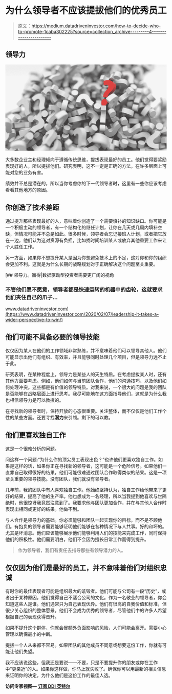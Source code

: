 # 为什么领导者不应该提拔他们的优秀员工

> 原文：<https://medium.datadriveninvestor.com/how-to-decide-who-to-promote-1caba302225?source=collection_archive---------4----------------------->

## 领导力

![](img/030dd4e2d1cd457ec9a64c33173de611.png)

大多数企业主和经理倾向于遵循传统思维，提拔表现最好的员工。他们觉得要奖励表现好的人，所以提拔他们。研究表明，这不一定是正确的方法，在许多层面上可能对您的业务有害。

绩效并不总是潜在的，所以当你考虑你的下一代领导者时，这里有一些你应该考虑看看其他地方的原因。

## **你创造了技术差距**

通过提升那些表现最好的人，意味着你创造了一个需要填补的知识缺口。你可能是一个积极主动的领导者，有一个结构化的继任计划，让你在几天或几周内填补空缺，但情况可能并不总是如此。很多时候，领导者会忘记接班人计划，或者把它放在一边。他们认为这对资源有负担，比如找时间培训某人或放弃其他重要工作来让个人胜任工作。

另一方面，如果你不想提升某人是因为你想避免技术上的不足，这对你和你的组织会更加不利。这就是为什么长期的战略规划对于正确解决这个问题至关重要。

[](https://www.datadriveninvestor.com/2020/02/07/leadership-it-takes-a-wider-perspective-to-win/) [## 领导力。赢得|数据驱动型投资者需要更广阔的视角

### 不管他们愿不愿意，领导者都是快速运转的机器中的齿轮，这就要求他们夹住自己的爪子…

www.datadriveninvestor.com](https://www.datadriveninvestor.com/2020/02/07/leadership-it-takes-a-wider-perspective-to-win/) 

## **他们可能不具备必要的领导技能**

仅仅因为某人在他们的工作领域非常熟练，并不意味着他们可以领导其他人。他们可能显示出他们有组织、有效率，并且能够同时处理几个项目，但是领导力远不止于此。

研究表明，在某种程度上，领导力是某些人的天生特质。在考虑提拔某人时，还有其他方面要考虑。例如，他们如何与当前团队合作，他们的沟通技巧，以及他们如何处理冲突。这些都是有价值的领导特质。对我来说，一个很大的问题是我的团队是否能够在战略层面上进行思考。我尽可能地在这方面指导他们，这就是为什么我也相信领导力是可以教授的。

在寻找新的领导者时，保持开放的心态很重要。关注整体，而不仅仅是他们工作个性的某些方面。还要寻找**潜力**来引领。剩下的可以教。

## 他们更喜欢独自工作

这是一个很难分析的问题。

问这样一个问题:“为什么你的顶尖员工表现出色？”也许他们更喜欢独自工作。如果是这样的话，如果你正在寻找新的领导者，这可能是一个危险信号。如果他们一直靠自己取得很好的结果，他们可能很难通过团队合作取得类似的结果。这是一项至关重要的领导技能。没有团队，我们就没有领导者。

几年前，我的团队中有人喜欢独自工作。他始终坚持认为，独自工作给他带来了更好的结果，提高了他的生产率。他也想成为一名经理，所以当我提到他喜欢与世隔绝时，他很惊讶我竟然注意到了。我要求他与团队更加合作，并在与其他人合作时表现出相同或更好的结果。他做不到。

与人合作是领导力的基础。你必须能够和团队一起实现你的目标，而不是不顾他们。有抱负的领导者需要能够证明他们能够在各种情况下与人共事。好的和坏的。尤其是坏消息。他们应该能够展示他们能够利用人们的技能来完成工作，同时保持他们的积极性。他们需要明白，他们不会因为擅长日常工作而得到提升。

> 作为领导者，我们有责任去指导那些有领导潜力的人。

## **仅仅因为他们是最好的员工，并不意味着他们对组织忠诚**

有时你的最佳表现者可能是组织最大的诋毁者。他们可能与公司有一段“历史”，或者出于某种原因，他们觉得自己不适合公司的文化。作为一名敬业的领导者，你会知道这些人是谁。他们通常只为自己表现优异。他们有很高的自我价值和标准，但很少关心组织的整体愿景。他们不会成为优秀的领导者，尽管他们中的许多人希望根据自己的表现获得晋升。

如果不提升这个群体，你就会冒额外负面影响的风险，人们可能会离开。需要小心管理以确保最小的中断。

提拔一个人从来都不容易。如果团队的其他成员不同意或想要这份工作，你就有可能让他们失望。

我不应该说这些，但我还是要说——不要，只是不要提升你的朋友或你在工作中“更亲近”的人。如果你这样做，你马上就失败了。确保你可以用最新的相关信息来证明你的决定，为什么他们是这份工作的最佳人选。

**访问专家视图—** [**订阅 DDI 英特尔**](https://datadriveninvestor.com/ddi-intel)